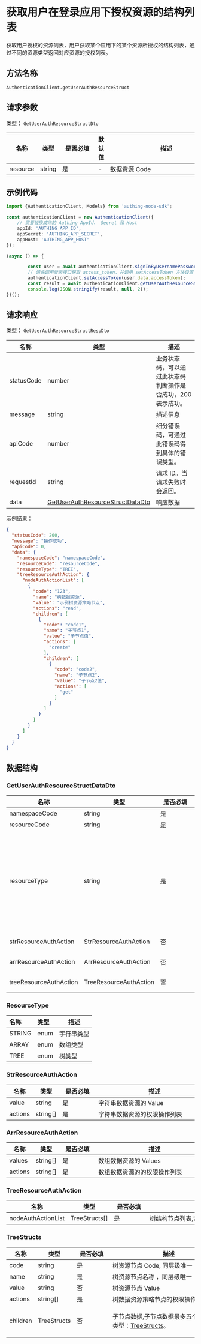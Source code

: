 # 获取用户在登录应用下授权资源的结构列表

<!--  
  警告⚠️：  
  不要直接修改该文档，  https://github.com/Authing/authing-docs-factory  
  使用该项目进行生成  
-->  

<LastUpdated />  

获取用户授权的资源列表，用户获取某个应用下的某个资源所授权的结构列表，通过不同的资源类型返回对应资源的授权列表。

## 方法名称

`AuthenticationClient.getUserAuthResourceStruct`

## 请求参数

类型： `GetUserAuthResourceStructDto`


| 名称       | 类型     | <div style="width:80px">是否必填</div> | 默认值 | <div style="width:300px">描述</div> | <div style="width:200px"></div>示例值</div> |
|----------|--------|------------------------------------|-----|-----------------------------------|------------------------------------------|
| resource | string | 是                                  | -   | 数据资源  Code                        | `"exampleResource"`                      |

## 示例代码

```ts  
import {AuthenticationClient, Models} from 'authing-node-sdk';

const authenticationClient = new AuthenticationClient({
    // 需要替换成你的 Authing AppId、 Secret 和 Host
    appId: 'AUTHING_APP_ID',
    appSecret: 'AUTHING_APP_SECRET',
    appHost: 'AUTHING_APP_HOST'
});

(async () => {

        const user = await authenticationClient.signInByUsernamePassword("用户名", "密码");
        // 请先调用登录接口获取 access_token，并调用 setAccessToken 方法设置 access_token  
        authenticationClient.setAccessToken(user.data.accessToken);  
        const result = await authenticationClient.getUserAuthResourceStruct({resource: 'treeExampleResourceCode'});
        console.log(JSON.stringify(result, null, 2));
})();  
```  

## 请求响应

类型： `GetUserAuthResourceStructRespDto`

| 名称         | 类型                                                                               | 描述                               |
|------------|----------------------------------------------------------------------------------|----------------------------------|
| statusCode | number                                                                           | 业务状态码，可以通过此状态码判断操作是否成功，200 表示成功。 |
| message    | string                                                                           | 描述信息                             |
| apiCode    | number                                                                           | 细分错误码，可通过此错误码得到具体的错误类型。          |
| requestId  | string                                                                           | 请求 ID。当请求失败时会返回。                 |
| data       | <a href="#GetUserAuthResourceStructDataDto">GetUserAuthResourceStructDataDto</a> | 响应数据                             |


示例结果：

```json  
{
  "statusCode": 200,
  "message": "操作成功",
  "apiCode": 0,
  "data": {
    "namespaceCode": "namespaceCode",
    "resourceCode": "resourceCode",
    "resourceType": "TREE",
    "treeResourceAuthAction": {
      "nodeAuthActionList": [
        {
          "code": "123",
          "name": "树数据资源",
          "value": "示例树资源策略节点",
          "actions": "read",
          "children": [
            {
              "code": "code1",
              "name": "子节点1",
              "value": "子节点值",
              "actions": [
                "create"
              ],
              "children": [
                {
                  "code": "code2",
                  "name": "子节点2",
                  "value": "子节点2值",
                  "actions": [
                    "get"
                  ]
                }
              ]
            }
          ]
        }
      ]
    }
  }
}  
```  


## 数据结构


### <a id="GetUserAuthResourceStructDataDto"></a> GetUserAuthResourceStructDataDto


| 名称                     | 类型                     | <div style="width:80px">是否必填</div> | <div style="width:300px">描述</div>                                                                                                                                                                                                              | <div style="width:200px">示例值</div> |
|------------------------|------------------------|------------------------------------|------------------------------------------------------------------------------------------------------------------------------------------------------------------------------------------------------------------------------------------------|------------------------------------|
| namespaceCode          | string                 | 是                                  | 权限空间 Code                                                                                                                                                                                                                                      | `namespaceCode`                    |
| resourceCode           | string                 | 是                                  | 数据资源 Code                                                                                                                                                                                                                                      | `resourceCode`                     |
| resourceType           | string                 | 是                                  | 数据资源类型，嵌套类型，<a href="#ResourceType">ResourceType</a>。目前支持树结构（TREE）、字符串（STRING）、数组（ARRAY）三种类型，根据不同的类型返回不同的结构。<br>- `STRING`: 字符串类型结果 StrResourceAuthAction。 <br>- `ARRAY`: 数组类型 ArrResourceAuthAction。<br>- `TREE`: 树类型 TreeResourceAuthAction。 |                                    |
| strResourceAuthAction  | StrResourceAuthAction  | 否                                  | 字符串资源授权结构,嵌套类型：<a href="#StrResourceAuthAction">StrResourceAuthAction</a>。                                                                                                                                                                     |
| arrResourceAuthAction  | ArrResourceAuthAction  | 否                                  | 数组资源授权结构,嵌套类型：<a href="#ArrResourceAuthAction">ArrResourceAuthAction</a>。                                                                                                                                                                      ||
| treeResourceAuthAction | TreeResourceAuthAction | 否                                  | 树资源授权结构,嵌套类型：<a href="#TreeResourceAuthAction">TreeResourceAuthAction</a>。                                                                                                                                                                     |


### <a id="ResourceType"></a> ResourceType

| 名称     | 类型   | 描述    |
|:-------|:-----|-------|
| STRING | enum | 字符串类型 |
| ARRAY  | enum | 数组类型  |
| TREE   | enum | 树类型   |


### <a id="StrResourceAuthAction"></a> StrResourceAuthAction

| 名称      | 类型       | <div style="width:80px">是否必填</div> | <div style="width:300px">描述</div> | <div style="width:200px">示例值</div> |
|---------|----------|------------------------------------|-----------------------------------|------------------------------------|
| value   | string   | 是                                  | 字符串数据资源的 Value                    | `resourceValue`                    |
| actions | string[] | 是                                  | 字符串数据资源的权限操作列表                    | `["read","get"]`                   |

### <a id="ArrResourceAuthAction"></a> ArrResourceAuthAction

| 名称      | 类型       | <div style="width:80px">是否必填</div> | <div style="width:300px">描述</div> | <div style="width:200px">示例值</div>    |
|---------|----------|------------------------------------|-----------------------------------|---------------------------------------|
| values  | string[] | 是                                  | 数组数据资源的 Values                    | `["resourceValue1","resourceValue2"]` |
| actions | string[] | 是                                  | 数组数据资源的的权限操作列表                    | `["read","get"]`                      |

### <a id="TreeResourceAuthAction"></a> TreeResourceAuthAction

| 名称                 | 类型            | <div style="width:80px">是否必填</div> | <div style="width:300px">描述</div>                    | <div style="width:200px">示例值</div> |
|--------------------|---------------|------------------------------------|------------------------------------------------------|------------------------------------|
| nodeAuthActionList | TreeStructs[] | 是                                  | 树结构节点列表,嵌套类型：<a href="#TreeStructs">TreeStructs</a>。 | -                                  |

### <a id="TreeStructs"></a> TreeStructs

| 名称       | 类型          | <div style="width:80px">是否必填</div> | <div style="width:300px">描述</div>                              | <div style="width:200px">示例值</div>                                                                                                                                            |
|----------|-------------|------------------------------------|----------------------------------------------------------------|-------------------------------------------------------------------------------------------------------------------------------------------------------------------------------|
| code     | string      | 是                                  | 树资源节点 Code, 同层级唯一                                              | `123`                                                                                                                                                                         |
| name     | string      | 是                                  | 树资源节点名称 ，同层级唯一                                                 | `数据资源`                                                                                                                                                                        |
| value    | string      | 否                                  | 树资源节点 Value                                                    | `示例资源策略节点`                                                                                                                                                                    |
| actions  | string[]    | 是                                  | 树数据资源策略节点的权限操作列表                                               | `read`                                                                                                                                                                        |
| children | TreeStructs | 否                                  | 子节点数据,子节点数据最多五个层级,嵌套类型：<a href="#TreeStructs">TreeStructs</a>。 | `[{"code":"code1","name":"子节点1","value":"子节点值","enabled":false,"action":"create","children":[{"code":"code2","name":"子节点2","value":"子节点2值","enabled":true,"action":"get"}]}]` |

